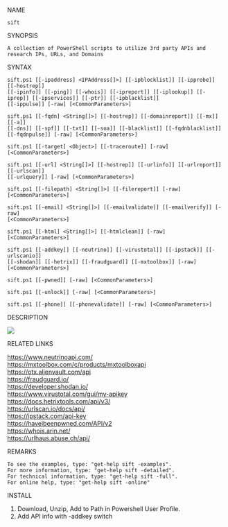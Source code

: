 NAME
    
    sift

SYNOPSIS
    
    A collection of PowerShell scripts to utilize 3rd party APIs and research IPs, URLs, and Domains


SYNTAX
    

    sift.ps1 [[-ipaddress] <IPAddress[]>] [[-ipblocklist]] [[-ipprobe]] [[-hostrep]]
    [[-ipinfo]] [[-ping]] [[-whois]] [[-ipreport]] [[-iplookup]] [[-iprep]] [[-ipservices]] [[-ptr]] [[-ipblacklist]]
    [[-ippulse]] [-raw] [<CommonParameters>]

    sift.ps1 [[-fqdn] <String[]>] [[-hostrep]] [[-domainreport]] [[-mx]] [[-a]]
    [[-dns]] [[-spf]] [[-txt]] [[-soa]] [[-blacklist]] [[-fqdnblacklist]] [[-fqdnpulse]] [-raw] [<CommonParameters>]

    sift.ps1 [[-target] <Object>] [[-traceroute]] [-raw] [<CommonParameters>]

    sift.ps1 [[-url] <String[]>] [[-hostrep]] [[-urlinfo]] [[-urlreport]] [[-urlscan]]
    [[-urlquery]] [-raw] [<CommonParameters>]

    sift.ps1 [[-filepath] <String[]>] [[-filereport]] [-raw] [<CommonParameters>]

    sift.ps1 [[-email] <String[]>] [[-emailvalidate]] [[-emailverify]] [-raw]
    [<CommonParameters>]

    sift.ps1 [[-html] <String[]>] [[-htmlclean]] [-raw] [<CommonParameters>]

    sift.ps1 [[-addkey]] [[-neutrino]] [[-virustotal]] [[-ipstack]] [[-urlscanio]]
    [[-shodan]] [[-hetrix]] [[-fraudguard]] [[-mxtoolbox]] [-raw] [<CommonParameters>]

    sift.ps1 [[-pwned]] [-raw] [<CommonParameters>]

    sift.ps1 [[-unlock]] [-raw] [<CommonParameters>]

    sift.ps1 [[-phone]] [[-phonevalidate]] [-raw] [<CommonParameters>]


DESCRIPTION

![](https://github.com/scrawladmin/sift/blob/main/sift.gif)

RELATED LINKS
    
https://www.neutrinoapi.com/   
https://mxtoolbox.com/c/products/mxtoolboxapi   
https://otx.alienvault.com/api   
https://fraudguard.io/   
https://developer.shodan.io/   
https://www.virustotal.com/gui/my-apikey   
https://docs.hetrixtools.com/api/v3/   
https://urlscan.io/docs/api/   
https://ipstack.com/api-key   
https://haveibeenpwned.com/API/v2   
https://whois.arin.net/   
https://urlhaus.abuse.ch/api/   



REMARKS
    
    To see the examples, type: "get-help sift -examples".
    For more information, type: "get-help sift -detailed".
    For technical information, type: "get-help sift -full".
    For online help, type: "get-help sift -online"
    
   
   
INSTALL   

   1. Download, Unzip, Add to Path in Powershell User Profile.
   2. Add API info with -addkey switch




